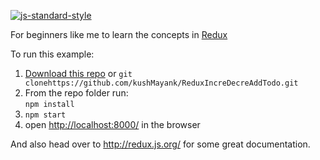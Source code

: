 [![js-standard-style](https://img.shields.io/badge/code%20style-standard-brightgreen.svg?style=flat)](http://standardjs.com/)

For beginners like me to learn the concepts in [Redux](https://github.com/reactjs/redux)

To run this example:

1. [Download this repo](https://github.com/kushMayank/ReduxIncreDecreAddTodo/archive/master.zip) or `git clonehttps://github.com/kushMayank/ReduxIncreDecreAddTodo.git`
2. From the repo folder run:  
   `npm install`
3. `npm start`
4. open [http://localhost:8000/](http://localhost:8000/) in the browser

And also head over to http://redux.js.org/ for some great documentation.


